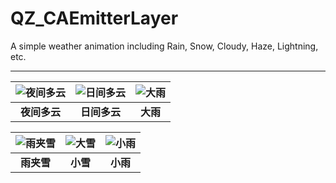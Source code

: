 # QZ_CAEmitterLayer
A simple weather animation including Rain, Snow, Cloudy, Haze, Lightning, etc.

---
![夜间多云](http://o8r94qm0m.bkt.clouddn.com/cloud_night.gif)  | ![日间多云](http://o8r94qm0m.bkt.clouddn.com/cloud_day.gif)  | ![大雨](http://o8r94qm0m.bkt.clouddn.com/rain_heavy.gif) 
:-------------: | :-------------: | :-------------: 
**夜间多云**  | **日间多云** | **大雨** 

![雨夹雪](http://o8r94qm0m.bkt.clouddn.com/sleet.gif)  | ![大雪](http://o8r94qm0m.bkt.clouddn.com/snow_heavy.gif)  | ![小雨](http://o8r94qm0m.bkt.clouddn.com/rain_light_2.gif) 
:-------------: | :-------------: | :-------------: 
**雨夹雪**  | **小雪** | **小雨**

